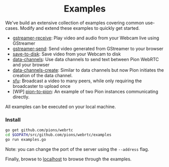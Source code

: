 <h1 align="center">
  Examples
</h1>

We've build an extensive collection of examples covering common use-cases. Modify and extend these examples to quickly get started.

* [gstreamer-receive](gstreamer-receive/README.md): Play video and audio from your Webcam live using GStreamer
* [gstreamer-send](gstreamer-send/README.md): Send video generated from GStreamer to your browser
* [save-to-disk](save-to-disk/README.md): Save video from your Webcam to disk
* [data-channels](data-channels/README.md): Use data channels to send text between Pion WebRTC and your browser
* [data-channels-create](data-channels/README.md): Similar to data channels but now Pion initiates the creation of the data channel.
* [sfu](sfu/README.md): Broadcast a video to many peers, while only requiring the broadcaster to upload once
* [WIP] [pion-to-pion](pion-to-pion/README.md): An example of two Pion instances communicating directly.

All examples can be executed on your local machine.

### Install
``` sh
go get github.com/pions/webrtc
cd $GOPATH/src/github.com/pions/webrtc/examples
go run examples.go
```
Note: you can change the port of the server using the ``--address`` flag.

Finally, browse to [localhost](http://localhost) to browse through the examples.
